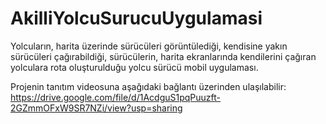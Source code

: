 # AkilliYolcuSurucuUygulamasi
Yolcuların, harita üzerinde sürücüleri görüntülediği, kendisine yakın sürücüleri çağırabildiği, sürücülerin, harita ekranlarında kendilerini çağıran yolculara rota oluşturulduğu yolcu sürücü mobil uygulaması.

Projenin tanıtım videosuna aşağıdaki bağlantı üzerinden ulaşılabilir:
https://drive.google.com/file/d/1AcdguS1pqPuuzft-2GZmmOFxW9SR7NZi/view?usp=sharing
